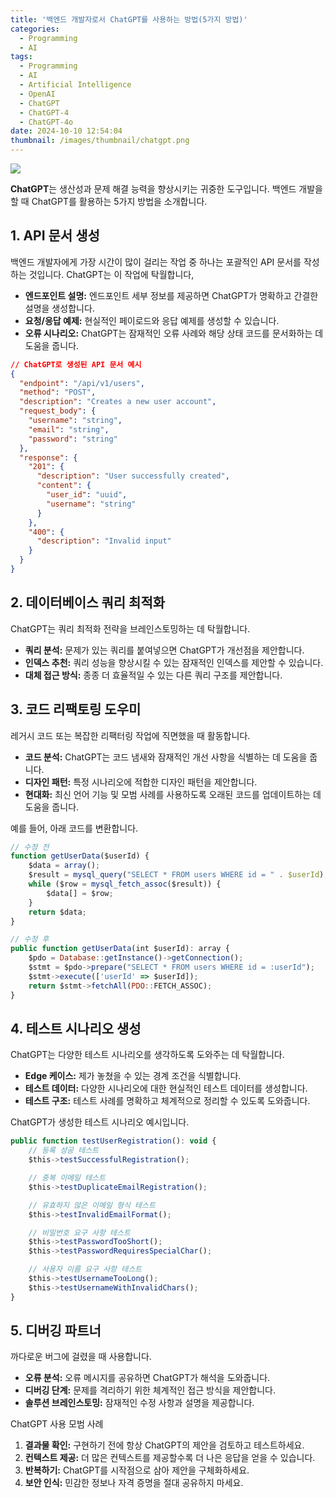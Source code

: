 ```yaml
---
title: '백엔드 개발자로서 ChatGPT를 사용하는 방법(5가지 방법)'
categories:
  - Programming
  - AI
tags:
  - Programming
  - AI
  - Artificial Intelligence
  - OpenAI
  - ChatGPT
  - ChatGPT-4
  - ChatGPT-4o
date: 2024-10-10 12:54:04
thumbnail: /images/thumbnail/chatgpt.png
---
```


![](/images/header/chatgpt-31.png)

**ChatGPT**는 생산성과 문제 해결 능력을 향상시키는 귀중한 도구입니다. 백엔드 개발을 할 때 ChatGPT를 활용하는 5가지 방법을 소개합니다.

## 1. API 문서 생성

백엔드 개발자에게 가장 시간이 많이 걸리는 작업 중 하나는 포괄적인 API 문서를 작성하는 것입니다. ChatGPT는 이 작업에 탁월합니다,

- **엔드포인트 설명:** 엔드포인트 세부 정보를 제공하면 ChatGPT가 명확하고 간결한 설명을 생성합니다.
- **요청/응답 예제:** 현실적인 페이로드와 응답 예제를 생성할 수 있습니다.
- **오류 시나리오:** ChatGPT는 잠재적인 오류 사례와 해당 상태 코드를 문서화하는 데 도움을 줍니다.

```json
// ChatGPT로 생성된 API 문서 예시
{
  "endpoint": "/api/v1/users",
  "method": "POST",
  "description": "Creates a new user account",
  "request_body": {
    "username": "string",
    "email": "string",
    "password": "string"
  },
  "response": {
    "201": {
      "description": "User successfully created",
      "content": {
        "user_id": "uuid",
        "username": "string"
      }
    },
    "400": {
      "description": "Invalid input"
    }
  }
}
```

## 2. 데이터베이스 쿼리 최적화

ChatGPT는 쿼리 최적화 전략을 브레인스토밍하는 데 탁월합니다.

- **쿼리 분석:** 문제가 있는 쿼리를 붙여넣으면 ChatGPT가 개선점을 제안합니다.
- **인덱스 추천:** 쿼리 성능을 향상시킬 수 있는 잠재적인 인덱스를 제안할 수 있습니다.
- **대체 접근 방식:** 종종 더 효율적일 수 있는 다른 쿼리 구조를 제안합니다.

## 3. 코드 리팩토링 도우미

레거시 코드 또는 복잡한 리팩터링 작업에 직면했을 때 활동합니다.

- **코드 분석:** ChatGPT는 코드 냄새와 잠재적인 개선 사항을 식별하는 데 도움을 줍니다.
- **디자인 패턴:** 특정 시나리오에 적합한 디자인 패턴을 제안합니다.
- **현대화:** 최신 언어 기능 및 모범 사례를 사용하도록 오래된 코드를 업데이트하는 데 도움을 줍니다.

예를 들어, 아래 코드를 변환합니다.

```js
// 수정 전
function getUserData($userId) {
    $data = array();
    $result = mysql_query("SELECT * FROM users WHERE id = " . $userId);
    while ($row = mysql_fetch_assoc($result)) {
        $data[] = $row;
    }
    return $data;
}
```

```js
// 수정 후
public function getUserData(int $userId): array {
    $pdo = Database::getInstance()->getConnection();
    $stmt = $pdo->prepare("SELECT * FROM users WHERE id = :userId");
    $stmt->execute(['userId' => $userId]);
    return $stmt->fetchAll(PDO::FETCH_ASSOC);
}
```

## 4. 테스트 시나리오 생성

ChatGPT는 다양한 테스트 시나리오를 생각하도록 도와주는 데 탁월합니다.

- **Edge 케이스:** 제가 놓쳤을 수 있는 경계 조건을 식별합니다.
- **테스트 데이터:** 다양한 시나리오에 대한 현실적인 테스트 데이터를 생성합니다.
- **테스트 구조:** 테스트 사례를 명확하고 체계적으로 정리할 수 있도록 도와줍니다.

ChatGPT가 생성한 테스트 시나리오 예시입니다.

```js
public function testUserRegistration(): void {
    // 등록 성공 테스트
    $this->testSuccessfulRegistration();

    // 중복 이메일 테스트
    $this->testDuplicateEmailRegistration();

    // 유효하지 않은 이메일 형식 테스트
    $this->testInvalidEmailFormat();

    // 비밀번호 요구 사항 테스트
    $this->testPasswordTooShort();
    $this->testPasswordRequiresSpecialChar();

    // 사용자 이름 요구 사항 테스트
    $this->testUsernameTooLong();
    $this->testUsernameWithInvalidChars();
}
```

## 5. 디버깅 파트너

까다로운 버그에 걸렸을 때 사용합니다.

- **오류 분석:** 오류 메시지를 공유하면 ChatGPT가 해석을 도와줍니다.
- **디버깅 단계:** 문제를 격리하기 위한 체계적인 접근 방식을 제안합니다.
- **솔루션 브레인스토밍:** 잠재적인 수정 사항과 설명을 제공합니다.

ChatGPT 사용 모범 사례

1. **결과물 확인:** 구현하기 전에 항상 ChatGPT의 제안을 검토하고 테스트하세요.
2. **컨텍스트 제공:** 더 많은 컨텍스트를 제공할수록 더 나은 응답을 얻을 수 있습니다.
3. **반복하기:** ChatGPT를 시작점으로 삼아 제안을 구체화하세요.
4. **보안 인식:** 민감한 정보나 자격 증명을 절대 공유하지 마세요.
